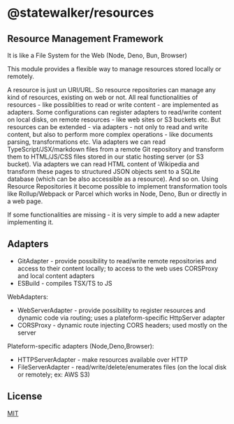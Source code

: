 # @statewalker/resources
## Resource Management Framework

It is like a File System for the Web
(Node, Deno, Bun, Browser)

This module provides a flexible way to manage resources stored locally or remotely.

A resource is just un URI/URL. So resource repositories can manage any kind of resources, existing on web or not. All real functionalities of resources - like possiblities to read or write content - are implemented as adapters. Some configurations can register adapters to read/write content on local disks, on remote resources - like web sites or S3 buckets etc. 
But resources can be extended - via adapters - not only to read and write content, but also to perform more complex operations - like documents parsing, transformations etc. Via adapters we can read TypeScript/JSX/markdown files from a remote Git repository and transform them to HTML/JS/CSS files stored in our static hosting server (or S3 bucket).
Via adapters we can read HTML content of Wikipedia and transform these pages to structured JSON objects sent to a SQLite database (which can be also accessible as a resource). 
And so on. 
Using Resource Repositories it become possible to implement transformation tools like Rollup/Webpack or Parcel which works in Node, Deno, Bun or directly in a web page.

If some functionalities are missing - it is very simple to add a new adapter implementing it. 

## Adapters

- GitAdapter - provide possibility to read/write remote repositories and access to their content locally;
to access to the web uses CORSProxy and local content adapters
- ESBuild - compiles TSX/TS to JS


WebAdapters:
- WebServerAdapter - provide possibility to register resources and dynamic code via routing; uses a plateform-specific HttpServer adapter 
- CORSProxy - dynamic route injecting CORS headers; used mostly on the server


Plateform-specific adapters (Node,Deno,Browser):
- HTTPServerAdapter - make resources available over HTTP
- FileServerAdapter - read/write/delete/enumerates files (on the local disk or remotely; ex: AWS S3)

## License

[MIT](https://choosealicense.com/licenses/mit/)

